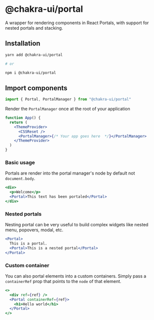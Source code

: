 # @chakra-ui/portal

A wrapper for rendering components in React Portals, with support for nested
portals and stacking.

## Installation

```sh
yarn add @chakra-ui/portal

# or

npm i @chakra-ui/portal
```

## Import components

```jsx
import { Portal, PortalManager } from "@chakra-ui/portal"
```

Render the `PortalManager` once at the root of your application

```jsx
function App() {
  return (
    <ThemeProvider>
      <CSSReset />
      <PortalManager>{/* Your app goes here  */}</PortalManager>
    </ThemeProvider>
  )
}
```

### Basic usage

Portals are render into the portal manager's node by default not
`document.body`.

```jsx
<div>
  <p>Welcome</p>
  <Portal>This text has been portaled</Portal>
</div>
```

### Nested portals

Nesting portal can be very useful to build complex widgets like nested menu,
popovers, modal, etc.

```jsx
<Portal>
  This is a portal.
  <Portal>This is a nested portal</Portal>
</Portal>
```

### Custom container

You can also portal elements into a custom containers. Simply pass a
`containerRef` prop that points to the `node` of that element.

```jsx
<>
  <div ref={ref} />
  <Portal containerRef={ref}>
    <h1>Hello world</h1>
  </Portal>
</>
```
